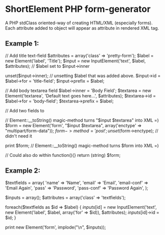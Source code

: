 ShortElement PHP form-generator
===============================

A PHP stdClass oriented-way of creating HTML/XML (especially forms). 
Each attribute added to object will appear as attribute in rendered XML tag.


## Example 1: 

// Add title text-field
$attributes = array('class' => 'pretty-form');
$label = new Element('label', 'Title');
$input = new InputElement('text', $label, $attributes); // $label set to $input->inner

unset($input->inner); // unsetting $label that was added above.
$input->id = $label->for = 'title-field';
$input->prefix = $label;

// Add body textarea field
$label->inner = 'Body Field';
$textarea = new Element('textarea', 'Default text goes here...', $attributes);
$textarea->id = $label->for = 'body-field';
$textarea->prefix = $label;

// Add two fields to <form>
// Element::__toString() magic-method turns "$input $textarea" into XML =)
$form = new Element('form', "$input $textarea", array('enctype' => "multipart/form-data"));
$form->method = 'post';
unset($form->enctype); // didn't need it

print $form; // Element::__toString() magic-method turns $form into XML =)

// Could also do within function(){}
return (string) $form;



## Example 2:

$textfields = array(
  'name' => 'Name',
  'email' => 'Email',
  'email-conf' => 'Email Again',
  'pass' => 'Password',
  'pass-conf' => 'Password Again',
);

$inputs = array();
$attributes = array('class' => 'textfields');

foreach($textfields as $id => $label) {
  $inputs[$id] = new InputElement('text', new Element('label', $label, array('for' => $id)), $attributes);
  $inputs[$id]->id = $id;
}

print new Element('form', implode("\n", $inputs));
